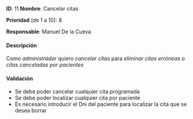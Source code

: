 **ID**: 11
**Nombre**: Cancelar citas

**Prioridad** (de 1 a 10): 8

**Responsable**: Manuel De la Cueva

#### Descripción

Como *administrador* quiero *cancelar citas* para *eliminar citas erróneas o citas canceladas por pacientes*

#### Validación

* Se debe poder cancelar cualquier cita programada
* Se debe poder localizar cualquier cita por paciente
* Es necesario introducir el Dni del paciente para localizar la cita que se desea borrar
